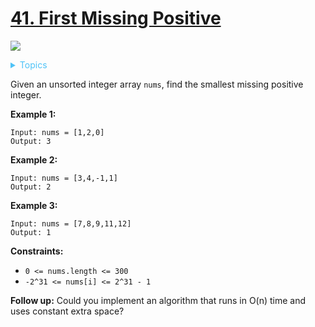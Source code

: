 # [41. First Missing Positive](https://leetcode-cn.com/problems/first-missing-positive/)

![](https://img.shields.io/badge/Difficulty-Hard-red.svg)


<details>
<summary style="color:#4FC3F7">Topics</summary>

* [`Array`](https://leetcode.com/tag/array/)

</details>

Given an unsorted integer array `nums`, find the smallest missing positive integer.

**Example 1:**
```
Input: nums = [1,2,0]
Output: 3
```
**Example 2:**
```
Input: nums = [3,4,-1,1]
Output: 2
```
**Example 3:**

```
Input: nums = [7,8,9,11,12]
Output: 1
```

**Constraints:**

 + `0 <= nums.length <= 300`
 + `-2^31 <= nums[i] <= 2^31 - 1`
 

**Follow up:** Could you implement an algorithm that runs in O(n) time and uses constant extra space?
